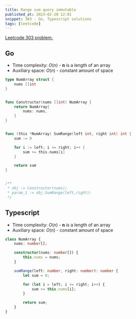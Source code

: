 ```yaml
---
title: Range sum query immutable
published_at: 2023-02-20 12:01
snippet: 303 - Go, Typescript solutions
tags: [leetcode]
---
```


[Leetcode 303 problem.](https://leetcode.com/problems/range-sum-query-immutable/)

## Go

- Time complexity: $O(n)$ - **n** is a length of an array
- Auxiliary space: $O(n)$ - constant amount of space

```go
type NumArray struct {
    nums []int
}


func Constructor(nums []int) NumArray {
    return NumArray{
        nums: nums,
    }
}


func (this *NumArray) SumRange(left int, right int) int {
    sum := 0

    for i := left; i <= right; i++ {
        sum += this.nums[i]
    }

    return sum
}


/**
 * obj := Constructor(nums);
 * param_1 := obj.SumRange(left,right);
 */
```

## Typescript

- Time complexity: $O(n)$ - **n** is a length of an array
- Auxiliary space: $O(n)$ - constant amount of space

```typescript
class NumArray {
    nums: number[];

    constructor(nums: number[]) {
        this.nums = nums;
    }

    sumRange(left: number, right: number): number {
        let sum = 0;

        for (let i = left; i <= right; i++) {
            sum += this.nums[i];
        }

        return sum;
    }
}
```